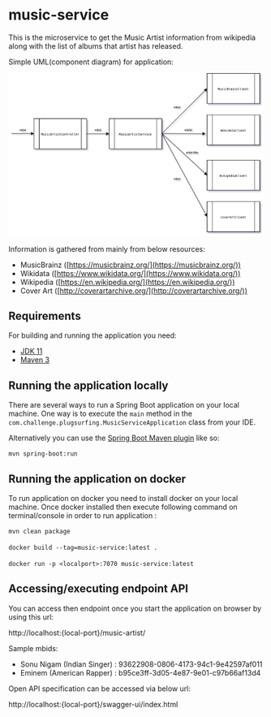 # music-service

This is the microservice to get the Music Artist information from wikipedia along with the list of albums that artist has released.

Simple UML(component diagram) for application:

![component](./music-service.png?raw=true "Title")

Information is gathered from mainly from below resources:

- MusicBrainz ([https://musicbrainz.org/](https://musicbrainz.org/))
- Wikidata ([https://www.wikidata.org/](https://www.wikidata.org/))
- Wikipedia ([https://en.wikipedia.org/](https://en.wikipedia.org/))
- Cover Art ([http://coverartarchive.org/](http://coverartarchive.org/))

## Requirements

For building and running the application you need:

- [JDK 11](https://www.oracle.com/java/technologies/javase/jdk11-archive-downloads.html)
- [Maven 3](https://maven.apache.org)

## Running the application locally

There are several ways to run a Spring Boot application on your local machine. One way is to execute the `main` method in the `com.challenge.plugsurfing.MusicServiceApplication` class from your IDE.

Alternatively you can use the [Spring Boot Maven plugin](https://docs.spring.io/spring-boot/docs/current/reference/html/build-tool-plugins-maven-plugin.html) like so:

```shell
mvn spring-boot:run
```

## Running the application on docker

To run application on docker you need to install docker on your local machine.
Once docker installed then execute following command on terminal/console in order to run application :


```shell
mvn clean package

docker build --tag=music-service:latest .

docker run -p <localport>:7070 music-service:latest
```

## Accessing/executing endpoint API

You can access then endpoint once you start the application on browser by using this url:

http://localhost:{local-port}/music-artist/<mbid-from-musicbrainz>

Sample mbids:
- Sonu Nigam (Indian Singer) : 93622908-0806-4173-94c1-9e42597af011
- Eminem (American Rapper) : b95ce3ff-3d05-4e87-9e01-c97b66af13d4

Open API specification can be accessed via below url:

http://localhost:{local-port}/swagger-ui/index.html
